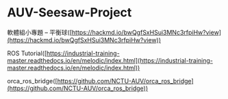 # AUV-Seesaw-Project

軟體組小專題 – 平衡球([https://hackmd.io/bwQgfSxHSui3MNc3rfpiHw?view](https://hackmd.io/bwQgfSxHSui3MNc3rfpiHw?view))

ROS Tutorial([https://industrial-training-master.readthedocs.io/en/melodic/index.html](https://industrial-training-master.readthedocs.io/en/melodic/index.html))

orca_ros_bridge([https://github.com/NCTU-AUV/orca_ros_bridge](https://github.com/NCTU-AUV/orca_ros_bridge))